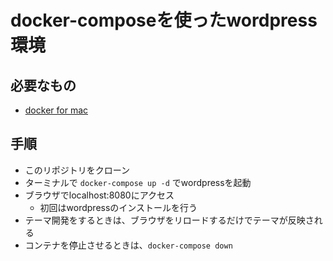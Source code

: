# docker-composeを使ったwordpress環境

## 必要なもの

- [docker for mac](https://www.docker.com/docker-mac)

## 手順

- このリポジトリをクローン
- ターミナルで `docker-compose up -d` でwordpressを起動
- ブラウザでlocalhost:8080にアクセス
  - 初回はwordpressのインストールを行う
- テーマ開発をするときは、ブラウザをリロードするだけでテーマが反映される
- コンテナを停止させるときは、`docker-compose down`